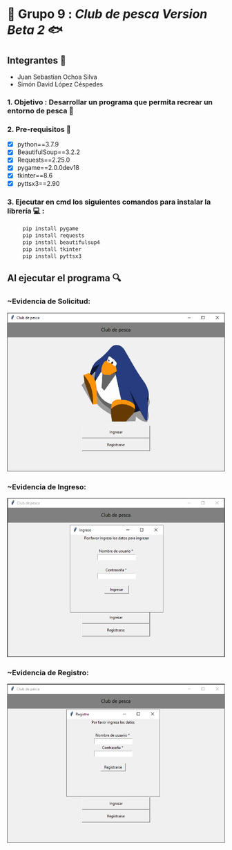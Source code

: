# :tropical_fish: Grupo 9 : ***Club de pesca Version Beta 2*** :fish:

## Integrantes :bookmark_tabs: 

- Juan Sebastian Ochoa Silva
- Simón David López Céspedes

### 1. Objetivo : Desarrollar un programa que permita recrear un entorno de pesca :pushpin:


### 2. Pre-requisitos :scroll:
  - [x] python==3.7.9
  - [x] BeautifulSoup==3.2.2
  - [x] Requests==2.25.0
  - [x] pygame==2.0.0dev18
  - [x] tkinter==8.6
  - [x] pyttsx3==2.90

### 3. Ejecutar en cmd los siguientes comandos para instalar la librería :computer: :
```
     pip install pygame
     pip install requests
     pip install beautifulsup4
     pip install tkinter
     pip install pyttsx3
```

## Al ejecutar el programa :mag:

### ~Evidencia de Solicitud:
![Aquí la descripción de la imagen por si no carga](https://github.com/Sebastian2000pk/Juego-de-Pesca/blob/main/Evidencias/Login1.PNG)   
### ~Evidencia de Ingreso:
![Aquí la descripción de la imagen por si no carga](https://github.com/Sebastian2000pk/Juego-de-Pesca/blob/main/Evidencias/Login2.PNG)   
### ~Evidencia de Registro:
![Aquí la descripción de la imagen por si no carga](https://github.com/Sebastian2000pk/Juego-de-Pesca/blob/main/Evidencias/Login3.PNG)   
